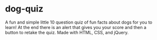 # dog-quiz
A fun and simple little 10 question quiz of fun facts about dogs for you to learn! At the end there is an alert that gives you your score and then a button to retake the quiz. Made with HTML, CSS, and jQuery.
